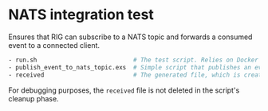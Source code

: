 # NATS integration test

Ensures that RIG can subscribe to a NATS topic and forwards a consumed event to a connected client.

```bash
- run.sh                           # The test script. Relies on Docker and HTTPie.
- publish_event_to_nats_topic.exs  # Simple script that publishes an event to the target NATS topic.
- received                         # The generated file, which is created/overwritten on each run.
```

For debugging purposes, the `received` file is not deleted in the script's cleanup phase.
